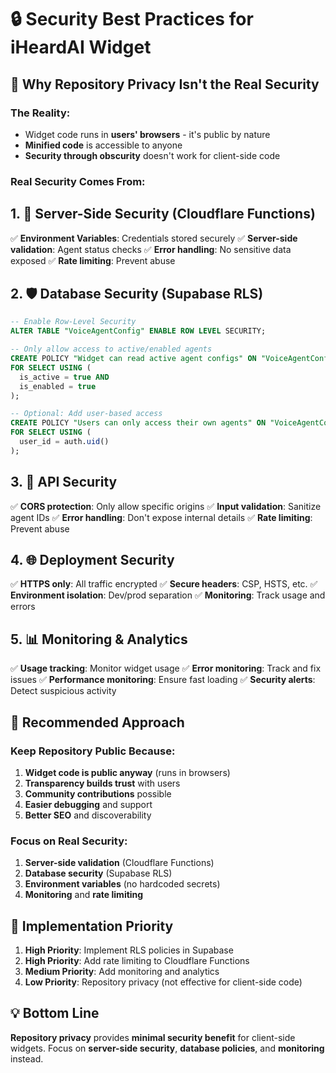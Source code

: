 # 🔒 Security Best Practices for iHeardAI Widget

## 🎯 **Why Repository Privacy Isn't the Real Security**

### **The Reality:**
- Widget code runs in **users' browsers** - it's public by nature
- **Minified code** is accessible to anyone
- **Security through obscurity** doesn't work for client-side code

### **Real Security Comes From:**

## 1. 🔐 **Server-Side Security (Cloudflare Functions)**

✅ **Environment Variables**: Credentials stored securely
✅ **Server-side validation**: Agent status checks
✅ **Error handling**: No sensitive data exposed
✅ **Rate limiting**: Prevent abuse

## 2. 🛡️ **Database Security (Supabase RLS)**

```sql
-- Enable Row-Level Security
ALTER TABLE "VoiceAgentConfig" ENABLE ROW LEVEL SECURITY;

-- Only allow access to active/enabled agents
CREATE POLICY "Widget can read active agent configs" ON "VoiceAgentConfig"
FOR SELECT USING (
  is_active = true AND 
  is_enabled = true
);

-- Optional: Add user-based access
CREATE POLICY "Users can only access their own agents" ON "VoiceAgentConfig"
FOR SELECT USING (
  user_id = auth.uid()
);
```

## 3. 🔑 **API Security**

✅ **CORS protection**: Only allow specific origins
✅ **Input validation**: Sanitize agent IDs
✅ **Error handling**: Don't expose internal details
✅ **Rate limiting**: Prevent abuse

## 4. 🌐 **Deployment Security**

✅ **HTTPS only**: All traffic encrypted
✅ **Secure headers**: CSP, HSTS, etc.
✅ **Environment isolation**: Dev/prod separation
✅ **Monitoring**: Track usage and errors

## 5. 📊 **Monitoring & Analytics**

✅ **Usage tracking**: Monitor widget usage
✅ **Error monitoring**: Track and fix issues
✅ **Performance monitoring**: Ensure fast loading
✅ **Security alerts**: Detect suspicious activity

## 🎯 **Recommended Approach**

### **Keep Repository Public Because:**
1. **Widget code is public anyway** (runs in browsers)
2. **Transparency builds trust** with users
3. **Community contributions** possible
4. **Easier debugging** and support
5. **Better SEO** and discoverability

### **Focus on Real Security:**
1. **Server-side validation** (Cloudflare Functions)
2. **Database security** (Supabase RLS)
3. **Environment variables** (no hardcoded secrets)
4. **Monitoring** and **rate limiting**

## 🚀 **Implementation Priority**

1. **High Priority**: Implement RLS policies in Supabase
2. **High Priority**: Add rate limiting to Cloudflare Functions
3. **Medium Priority**: Add monitoring and analytics
4. **Low Priority**: Repository privacy (not effective for client-side code)

## 💡 **Bottom Line**

**Repository privacy** provides **minimal security benefit** for client-side widgets. Focus on **server-side security**, **database policies**, and **monitoring** instead. 